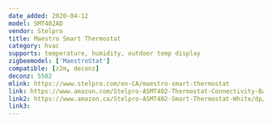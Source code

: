 ```yaml
---
date_added: 2020-04-12
model: SMT402AD
vendor: Stelpro
title: Maestro Smart Thermostat
category: hvac
supports: temperature, humidity, outdoor temp display
zigbeemodel: ['MaestroStat']
compatible: [z2m, deconz]
deconz: 5502
mlink: https://www.stelpro.com/en-CA/maestro-smart-thermostat
link: https://www.amazon.com/Stelpro-ASMT402-Thermostat-Connectivity-Baseboards/dp/B07KWWLXD6
link2: https://www.amazon.ca/Stelpro-ASMT402-Smart-Thermostat-White/dp/B07KWWLXD6/
link3: 
---
```


